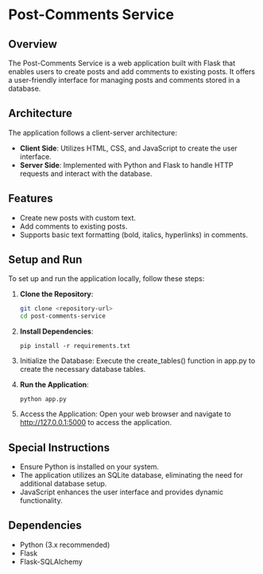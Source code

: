 # Post-Comments Service

## Overview
The Post-Comments Service is a web application built with Flask that enables users to create posts and add comments to existing posts. It offers a user-friendly interface for managing posts and comments stored in a database.

## Architecture
The application follows a client-server architecture:
- **Client Side**: Utilizes HTML, CSS, and JavaScript to create the user interface.
- **Server Side**: Implemented with Python and Flask to handle HTTP requests and interact with the database.

## Features
- Create new posts with custom text.
- Add comments to existing posts.
- Supports basic text formatting (bold, italics, hyperlinks) in comments.

## Setup and Run
To set up and run the application locally, follow these steps:

1. **Clone the Repository**:
   ```bash
   git clone <repository-url>
   cd post-comments-service
   ```

2. **Install Dependencies**:
   ```
   pip install -r requirements.txt
   ```

3. Initialize the Database:
   Execute the create_tables() function in app.py to create the necessary database tables.

4. **Run the Application**:
   ```
   python app.py
   ```
   
5. Access the Application:
   Open your web browser and navigate to http://127.0.0.1:5000 to access the application.


## Special Instructions
- Ensure Python is installed on your system.
- The application utilizes an SQLite database, eliminating the need for additional database setup.
- JavaScript enhances the user interface and provides dynamic functionality.

  
## Dependencies
- Python (3.x recommended)
- Flask
- Flask-SQLAlchemy

